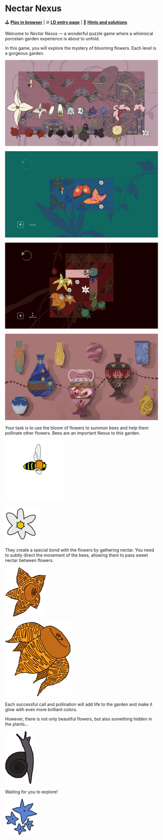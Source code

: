 # Nectar Nexus

🕹️ **[Play in browser](https://0-th.art/Nectar-Nexus)** | 🌐 **[LD entry page](https://ldjam.com/events/ludum-dare/55/nectar-nexus)** | 📄 **[Hints and solutions](misc/solutions/README.md)**

Welcome to *Nectar Nexus* — a wonderful puzzle game where a whimsical porcelain garden experience is about to unfold.

In this game, you will explore the mystery of blooming flowers. Each level is a gorgeous garden.

![Visual elements from the puzzles](misc/visual_elements.jpg)

![Screenshot 1](misc/screen_1.jpg)

![Screenshot 2](misc/screen_2.jpg)

![Porcelain vases and bottles on the puzzle selection scene](misc/porcelain.jpg)

Your task is to use the bloom of flowers to summon bees and help them pollinate other flowers. Bees are an important Nexus to this garden.

![Bee](img/butterflies/idle-side/02.png)

![Flower](img/bloom/visited/08.png)

They create a special bond with the flowers by gathering nectar. You need to subtly direct the movement of the bees, allowing them to pass sweet nectar between flowers.

![Flower](img/still/p3-pollen-3.1.png)

![Flower](img/still/p3-pollen-3.2.png)

Each successful call and pollination will add life to the garden and make it glow with even more brilliant colors.

However, there is not only beautiful flowers, but also something hidden in the plants…

![](img/still/p2-obst-3.2.png)

Waiting for you to explore!

![](img/still/p2-pollen-1.2.png)
